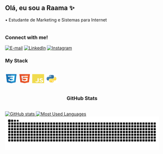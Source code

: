 ## Olá, eu sou a Raama ✨
• Estudante de Marketing e Sistemas para Internet

#
<img align="right" alt="" height="190px" src="./src/study.gif">

<h3 align="left">Connect with me!</h3>

[![E-mail](https://img.shields.io/badge/-Email-000?style=for-the-badge&logo=microsoft-outlook&logoColor=FF00F6&color:FFF)](mailto:raamakettellyn@gmail.com)
[![LinkedIn](https://img.shields.io/badge/-LinkedIn-000?style=for-the-badge&logo=linkedin&logoColor=FF00F6&color:FFF)](https://www.linkedin.com/in/raama-jordão-958a18186/)
[![Instagram](https://img.shields.io/badge/-Instagram-000?style=for-the-badge&logo=instagram&logoColor=FF00F6&color:FFF)](https://instagram.com/raamajordao/)

<h3 align="left">My Stack</h3>
<div style="display: inline_block"><br>
  <img align="center" alt="Raama-CSS" height="30" width="40" src="https://raw.githubusercontent.com/devicons/devicon/master/icons/css3/css3-original.svg">
  <img align="center" alt="Raama-HTML" height="30" width="40" src="https://raw.githubusercontent.com/devicons/devicon/master/icons/html5/html5-original.svg">
  <img align="center" alt="Raama-Js" height="30" width="40" src="https://raw.githubusercontent.com/devicons/devicon/master/icons/javascript/javascript-plain.svg">
  <img align="center" alt="Raama-Python" height="30" width="40" src="https://raw.githubusercontent.com/devicons/devicon/master/icons/python/python-original.svg">
</div>

#

<vdiv style="text-align: center;" align="center">
  <h3>GitHub Stats</h3>
  <br>
  <a href="https://github.com/raamajordao">
  <img src="https://github-readme-stats-git-masterrstaa-rickstaa.vercel.app/api?username=raamajordao&hide_title=true&show_icons=true&include_all_commits=false&count_private=true&line_height=25&hide=issues&bg_color=000&title_color=FF00F6&text_color=FFF&border_radius=3&border_color=36123c&icon_color=FF00F6&theme=jolly" alt="GitHub stats">
  <img src="https://github-readme-stats-git-masterrstaa-rickstaa.vercel.app/api/top-langs/?username=raamajordao&line_height=10&card_width=290&layout=compact&hide_title=false&count_private=true&langs_count=4&show_icons=true&title_color=FF00F6&hide=html,scss,less&bg_color=000&text_color=8B8B8B&border_radius=3&border_color=561760&count_private=true" alt="Most Used Languages">
  </a>

</div>
    
<picture align="center">
  <source media="(prefers-color-scheme: dark)" srcset="https://raw.githubusercontent.com/raamajordao/raamajordao/output/github-contribution-grid-snake-dark.svg">
  <source media="(prefers-color-scheme: light)" srcset="https://raw.githubusercontent.com/raamajordao/raamajordao/output/github-contribution-grid-snake-dark.svg">
  <img align="center" alt="github contribution grid snake animation" src="https://raw.githubusercontent.com/raamajordao/raamajordao/output/github-contribution-grid-snake.svg">
</picture>
